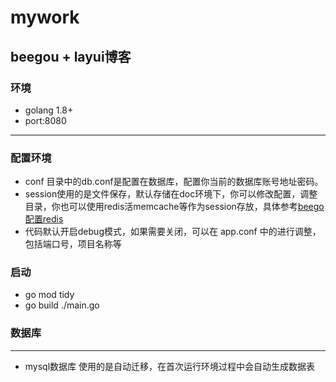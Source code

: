 # mywork

beegou + layui博客 
---
### 环境
+ golang 1.8+
+ port:8080
---


### 配置环境
- conf 目录中的db.conf是配置在数据库，配置你当前的数据库账号地址密码。
- session使用的是文件保存，默认存储在doc环境下，你可以修改配置，调整目录，你也可以使用redis活memcache等作为session存放，具体参考[beego配置redis](https://beego.me/docs/module/session.md)
- 代码默认开启debug模式，如果需要关闭，可以在 app.conf 中的进行调整，包括端口号，项目名称等

### 启动
+ go mod tidy 
+ go build ./main.go

### 数据库
-------
- mysql数据库 使用的是自动迁移，在首次运行环境过程中会自动生成数据表

